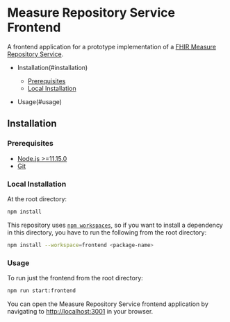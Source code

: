 # Measure Repository Service Frontend

A frontend application for a prototype implementation of a [FHIR Measure Repository Service](https://build.fhir.org/ig/HL7/cqf-measures/measure-repository-service.html).

- Installation(#installation)

  - [Prerequisites](#prerequisites)
  - [Local Installation](#local-installation)

- Usage(#usage)

## Installation

### Prerequisites

- [Node.js >=11.15.0](https://nodejs.org/en/)
- [Git](https://git-scm.com/)

### Local Installation

At the root directory:

```bash
npm install
```

This repository uses [`npm workspaces`](https://docs.npmjs.com/cli/v7/using-npm/workspaces), so if you want to install a dependency in this directory, you have to run the following from the root directory:

```bash
npm install --workspace=frontend <package-name>
```

### Usage

To run just the frontend from the root directory:

```bash
npm run start:frontend
```

You can open the Measure Repository Service frontend application by navigating to [http://localhost:3001](http://localhost:3001) in your browser.
